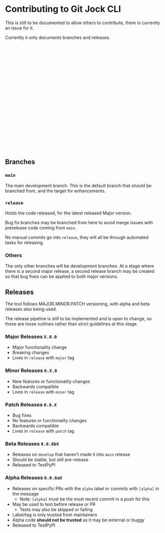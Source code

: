 # Contributing to Git Jock CLI

This is still to be documented to allow others to contribute, there is currently an issue for it.

Currently it only documents branches and releases.




<br/>
<br/>
<br/>
<br/>
<br/>
<br/>
<br/>
<br/>
<br/>
<br/>
<br/>
<br/>
<br/>
<br/>
<br/>
<br/>
<br/>
<br/>
<br/>
<br/>

## Branches

### `main`
The main development branch. This is the default branch that should be branched from, and the target for enhancements.

### `release`
Holds the code released, for the latest released Major version.

Bug fix branches may be branched from here to avoid merge issues with prerelease code coming from `main`.

No manual commits go into `release`, they will all be through automated tasks for releasing.

### Others
The only other branches will be development branches. At a stage where there is a second major release, a second release
branch may be created so that bug fixes can be applied to both major versions.

## Releases

The tool follows MAJOR.MINOR.PATCH versioning, with alpha and beta releases also being used.

The release pipeline is still to be implemented and is open to change, so these are loose outlines rather than strict
guidelines at this stage.

### Major Releases `X.0.0`
* Major functionality change
* Breaking changes
* Lives in `release` with `major` tag

### Minor Releases `0.X.0`
* New features or functionality changes
* Backwards compatible
* Lives in `release` with `minor` tag

### Patch Releases `0.0.X`
* Bug fixes
* No features or functionality changes
* Backwards compatible
* Lives in `release` with `patch` tag

### Beta Releases `0.0.0bX`
* Releases on `develop` that haven't made it into `main` release
* Should be stable, but still pre-release
* Released to TestPyPI

### Alpha Releases `0.0.0aX`
* Releases on specific PRs with the `alpha` label or commits with `[alpha]` in the message
  * Note: `[alpha]` must be the most recent commit in a push for this
* May be used to test before release or PR
  * Tests may also be skipped or failing
* Label/tag is only trusted from maintainers
* Alpha code **should not be trusted** as it may be external or buggy
* Released to TestPyPI